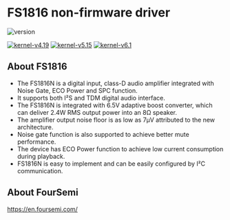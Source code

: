 # FS1816 non-firmware driver

![version](https://img.shields.io/badge/version-v1.1.2-blue)

[![kernel-v4.19](https://github.com/fs-nick-li/fs1816non-firmware-drv/actions/workflows/ci-v4.19.yml/badge.svg)](https://github.com/fs-nick-li/fs1816non-firmware-drv/actions/workflows/ci-v4.19.yml)
[![kernel-v5.15](https://github.com/fs-nick-li/fs1816non-firmware-drv/actions/workflows/ci-v5.15.yml/badge.svg)](https://github.com/fs-nick-li/fs1816non-firmware-drv/actions/workflows/ci-v5.15.yml)
[![kernel-v6.1](https://github.com/fs-nick-li/fs1816non-firmware-drv/actions/workflows/ci-v6.1.yml/badge.svg)](https://github.com/fs-nick-li/fs1816non-firmware-drv/actions/workflows/ci-v6.1.yml)

## About FS1816

- The FS1816N is a digital input, class-D audio amplifier integrated with Noise Gate, ECO Power and SPC function.
- It supports both I²S and TDM digital audio interface.
- The FS1816N is integrated with 6.5V adaptive boost converter, which can deliver 2.4W RMS output power into an 8Ω speaker.
- The amplifier output noise floor is as low as 7μV attributed to the new architecture.
- Noise gate function is also supported to achieve better mute performance.
- The device has ECO Power function to achieve low current consumption during playback.
- FS1816N is easy to implement and can be easily configured by I²C communication.

## About FourSemi

https://en.foursemi.com/

